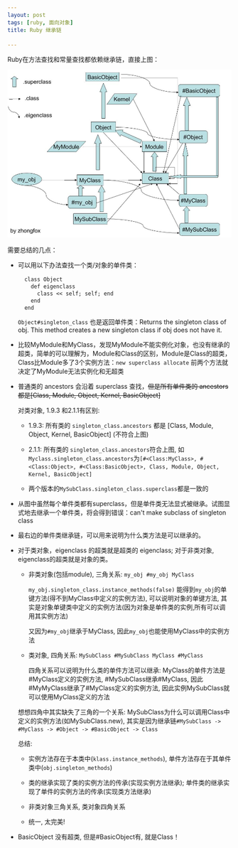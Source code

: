 ```yaml
---
layout: post
tags: [ruby, 面向对象]
title: Ruby 继承链

---
```


Ruby在方法查找和常量查找都依赖继承链，直接上图：

<img src="/assets/images/ruby_inheritance_chain.jpg" />

需要总结的几点：

* 可以用以下办法查找一个类/对象的单件类：

        class Object
          def eigenclass
            class << self; self; end
          end
        end

  `Object#singleton_class` 也是返回单件类：Returns the singleton class of obj. This method creates a new singleton class if obj does not have it.


* 比较MyModule和MyClass，发现MyModule不能实例化对象，也没有继承的超类，简单的可以理解为，Module和Class的区别，Module是Class的超类，Class比Module多了3个实例方法：`new superclass allocate`  前两个方法就决定了MyModule无法实例化和无超类

* 普通类的 ancestors 会沿着 superclass 查找，~~但是所有单件类的 ancestors 都是[Class, Module, Object, Kernel, BasicObject]~~

  对类对象, 1.9.3 和2.1.1有区别:

  * 1.9.3: 所有类的 `singleton_class.ancestors` 都是  [Class, Module, Object, Kernel, BasicObject] (不符合上图)
  * 2.1.1:  所有类的 `singleton_class.ancestors`符合上图, 如`Myclass.singleton_class.ancestors`为`[#<Class:MyClass>, #<Class:Object>, #<Class:BasicObject>, Class, Module, Object, Kernel, BasicObject]`

  * 两个版本的`MySubClass.singleton_class.superclass`都是一致的


* 从图中虽然每个单件类都有superclass，但是单件类无法显式被继承。试图显式地去继承一个单件类，将会得到错误：can't make subclass of singleton class

* 最右边的单件类继承链，可以用来说明为什么类方法是可以继承的。

* 对于类对象，eigenclass 的超类就是超类的 eigenclass; 对于非类对象, eigenclass的超类就是对象的类。

  * 非类对象(包括module), 三角关系: `my_obj #my_obj MyClass`

    `my_obj.singleton_class.instance_methods(false)` 能得到`my_obj`的单键方法(得不到MyClass中定义的实例方法), 可以说明对象的单键方法, 其实是对象单键类中定义的实例方法(因为对象是单件类的实例,所有可以调用其实例方法)

    又因为`#my_obj`继承于MyClass, 因此`my_obj`也能使用MyClass中的实例方法

  * 类对象, 四角关系: `MySubClass #MySubClass MyClass #MyClass`

    四角关系可以说明为什么类的单件方法可以继承: MyClass的单件方法是#MyClass定义的实例方法, #MySubClass继承#MyClass, 因此#MyMyClass继承了#MyClass定义的实例方法, 因此实例MySubClass就可以使用MyClass定义的方法


  想想四角中其实缺失了三角的一个关系: MySubClass为什么可以调用Class中定义的实例方法(如MySubClass.new), 其实是因为继承链`#MySubClass -> #MyClass -> #Object -> #BasicObject -> Class`

  总结:

  * 实例方法存在于本类中(`klass.instance_methods`), 单件方法存在于其单件类中(`obj.singleton_methods`)

  * 类的继承实现了类的实例方法的传承(实现实例方法继承); 单件类的继承实现了单件的实例方法的传承(实现类方法继承)

  * 非类对象三角关系, 类对象四角关系

  * 统一, 太完美!

* BasicObject 没有超类, 但是#BasicObject有, 就是Class！


